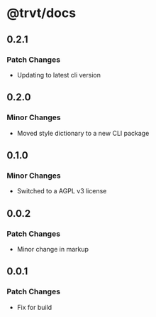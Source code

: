 # @trvt/docs

## 0.2.1

### Patch Changes

-   Updating to latest cli version

## 0.2.0

### Minor Changes

-   Moved style dictionary to a new CLI package

## 0.1.0

### Minor Changes

-   Switched to a AGPL v3 license

## 0.0.2

### Patch Changes

-   Minor change in markup

## 0.0.1

### Patch Changes

-   Fix for build
